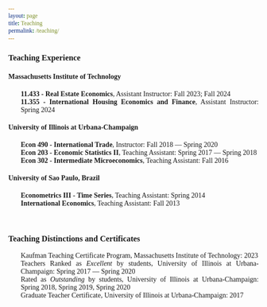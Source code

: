 ```yaml
---
layout: page
title: Teaching
permalink: /teaching/
---
```


<style>
   html * {
        font-family: Cambria,Georgia,serif; 
      }
   
   .button {
     border: none;
     color: white;
     padding: 8px 32px;
     text-align: center;
     text-decoration: none;
     display: inline-block;
     font-size: 16px;
     margin: 0px 0px;
     transition-duration: 0.4s;
     cursor: pointer;
}
   
 .button-1 {
  background-color: #FFFFFF;
  border: 0;
  border-radius: .5rem;
  box-sizing: border-box;
  color: #86152c;
  font-family: Cambria,Georgia,serif;
  font-size: .75rem;
  font-weight: 600;
  line-height: 1rem;
  padding: .2rem .75rem;
  text-align: center;
  text-decoration: none #D1D5DB solid;
  text-decoration-thickness: auto;
  box-shadow: 0 3px 9px 0 rgba(0, 0, 0, 0.1), 0 3px 6px 3px rgba(0, 0, 0, 0.06);
  transition-duration: 0.4s;
  margin: 0px 0px;
  cursor: pointer;
  user-select: none;
  -webkit-user-select: none;
  touch-action: manipulation;
}

.button-1:hover {
  /* background-color: rgb(87,117,153);*/
  background-color: rgb(134, 21, 44);
  color: white;
}

.button-1:focus {
  outline: 2px solid transparent;
  outline-offset: 2px;
}

.button-1:focus-visible {
  box-shadow: none;
}
   
 .collapse{
  display:none
}

.collapse.in{
    display:block
  }

tr.collapse.in{
  display:table-row
}

tbody.collapse.in{
  display:table-row-group
}

.collapsing{
  position:relative;
  height:0;
  overflow:hidden;
  -webkit-transition-property:height,visibility;
  -o-transition-property:height,visibility;
  transition-property:height,visibility;
  -webkit-transition-duration:.35s;
  -o-transition-duration:.35s;
  transition-duration:.35s;
  -webkit-transition-timing-function:ease;
  -o-transition-timing-function:ease;
  transition-timing-function:ease
}
   
 p.ex1 {
  padding-top: 0em;
  padding-bottom: 0em;
  padding-left: 25px;
  font-size:14px;
}
   
 a:link, a:visited {
  background-color: white;
  color: rgb(134, 21, 44);
  text-align: center;
  text-decoration: none;
}
   
a:hover {
   text-decoration:underline;
}
   
</style>

### Teaching Experience

#### Massachusetts Institute of Technology

<p class="ex1" align="justify"><b>11.433 - Real Estate Economics</b>, Assistant Instructor: <font style="font-size:14px">Fall 2023; Fall 2024</font> <br>
<b>11.355 - International Housing Economics and Finance</b>, Assistant Instructor: <font style="font-size:14px">Spring 2024</font> </p>


#### University of Illinois at Urbana-Champaign

<p class="ex1" align="justify"><b>Econ 490 - International Trade</b>, Instructor: <font style="font-size:14px">Fall 2018 &mdash; Spring 2020</font> <br>
<b>Econ 203 - Economic Statistics II</b>, Teaching Assistant: <font style="font-size:14px">Spring 2017 &mdash; Spring 2018</font> <br>
<b>Econ 302 - Intermediate Microeconomics</b>, Teaching Assistant: <font style="font-size:14px">Fall 2016</font> </p>


#### University of Sao Paulo, Brazil
<p class="ex1" align="justify"><b>Econometrics III - Time Series</b>, Teaching Assistant: <font style="font-size:14px">Spring 2014</font> <br>
<b>International Economics</b>, Teaching Assistant: <font style="font-size:14px">Fall 2013</font> </p>

<br>

### Teaching Distinctions and Certificates
<p class="ex1" align="justify">Kaufman Teaching Certificate Program, Massachusetts Institute of Technology: <font style="font-size:14px">2023</font> <br>
Teachers Ranked as <em>Excellent</em> by students, University of Illinois at Urbana-Champaign: <font style="font-size:14px">Spring 2017 &mdash; Spring 2020</font> <br>
Rated as <em>Outstanding</em> by students, University of Illinois at Urbana-Champaign: <font style="font-size:14px">Spring 2018, Spring 2019, Spring 2020</font> <br>
Graduate Teacher Certificate, University of Illinois at Urbana-Champaign: <font style="font-size:14px">2017</font> </p>

